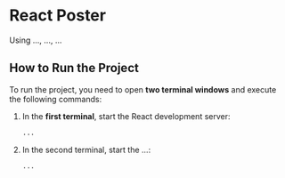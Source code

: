 ﻿# React Poster

Using ..., ..., ...

## How to Run the Project

To run the project, you need to open **two terminal windows** and execute the following commands:

1. In the **first terminal**, start the React development server:
   ```bash
   ...
2. In the second terminal, start the ...:
   ```bash
   ...
